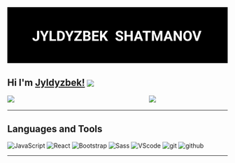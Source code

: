 <img width="750px" style="text-align: center" src="image/Animation1.gif">


## **Hi I'm [Jyldyzbek!](https://jyldyzbek1.github.io/My-Portfolio/index.html)** <img width="20" align='center' src="https://media.giphy.com/media/k1gwkZ64YyWWmEv7fE/giphy.gif">
![](https://komarev.com/ghpvc/?username=Jyldyzbek)
<img width="180px" align="right" src="https://media.giphy.com/media/B6ks3eTSxhk4EvABa6/giphy.gif">
<hr>


## **Languages and Tools**
![JavaScript](https://img.shields.io/badge/-JavaScript-000?style=for-the-badge&logo=javascript)
![React](https://img.shields.io/badge/-React-000?style=for-the-badge&logo=react)
![Bootstrap](https://img.shields.io/badge/-bootstrap-000?style=for-the-badge&logo=bootstrap)
![Sass](https://img.shields.io/badge/-sass-000?style=for-the-badge&logo=sass)
![VScode](https://img.shields.io/badge/-VScode-000?style=for-the-badge&logo=visualstudiocode&logoColor=blue)
![git](https://img.shields.io/badge/-git-000?style=for-the-badge&logo=git)
![github](https://img.shields.io/badge/-github-000?style=for-the-badge&logo=github)


<!-- ### **Contact Me 📲**
[<img width="50px" src="image/whatsapp-svgrepo-com.svg">](#contact-me-)
[<img width="50px" src="image/telegram-svgrepo-com.svg">](https://t.me/shatmanov)
[<img width="45px" src="image/instagram-svgrepo-com%20(1).svg">](https://www.instagram.com/_shatmanov_/) -->
<hr>
